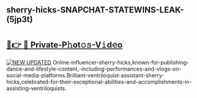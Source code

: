 ## sherry-hicks-SNAPCHAT-STATEWINS-LEAK-(5jp3t)


# <h2><a href="https://mediaupload.pro?-20M">🔗👉 🔴 Private-P𝚑ot𝚘𝚜-V𝚒d𝚎o</a></h2>

[![NEW UPDATED](https://i.imgur.com/0qMVB7G.gif)](https://mediaupload.pro?-20M)
Online-influencer-sherry-hicks,known-for-publishing-dance-and-lifestyle-content,-including-performances-and-vlogs-on-social-media-platforms.Brilliant-ventriloquist-assistant-sherry-hicks,celebrated-for-their-exceptional-abilities-and-accomplishments-in-assisting-ventriloquists.  